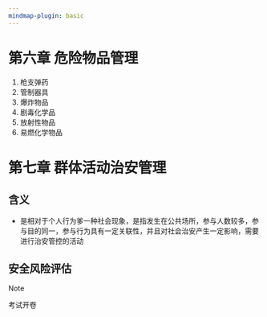 ```yaml
---
mindmap-plugin: basic
---
```

 
# 第六章 危险物品管理
1. 枪支弹药
2. 管制器具
3. 爆炸物品
4. 剧毒化学品
5. 放射性物品
6. 易燃化学物品
# 第七章 群体活动治安管理
## 含义
- 是相对于个人行为爹一种社会现象，是指发生在公共场所，参与人数较多，参与目的同一，参与行为具有一定关联性，并且对社会治安产生一定影响，需要进行治安管控的活动
## 安全风险评估
> [!note]

考试开卷



